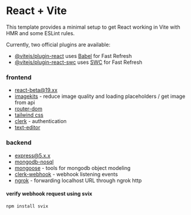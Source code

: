 # React + Vite

This template provides a minimal setup to get React working in Vite with HMR and some ESLint rules.

Currently, two official plugins are available:

- [@vitejs/plugin-react](https://github.com/vitejs/vite-plugin-react/blob/main/packages/plugin-react/README.md) uses [Babel](https://babeljs.io/) for Fast Refresh
- [@vitejs/plugin-react-swc](https://github.com/vitejs/vite-plugin-react-swc) uses [SWC](https://swc.rs/) for Fast Refresh

### frontend
- [react-beta@19.xx]()
- [imagekits](https://imagekit.io/) - reduce image quality and loading placeholders / get image from api
- [router-dom](https://reactrouter.com/en/main)
- [tailwind css](https://tailwindcss.com/)
- [clerk](https://clerk.com/) - authentication
- [text-editor](https://www.npmjs.com/package/react-quill)

### backend
- [express@5.x.x](https://expressjs.com/en/5x/api.html)
- [mongodb-nosql](https://www.mongodb.com/)
- [mongoose](https://mongoosejs.com/) - tools for mongodb object modeling
- [clerk-webhook](https://clerk.com/) - webhook listening events
- [ngrok](https://ngrok.com/) - forwarding localhost URL through ngrok http
#### verify webhook request using svix
```
npm install svix
```